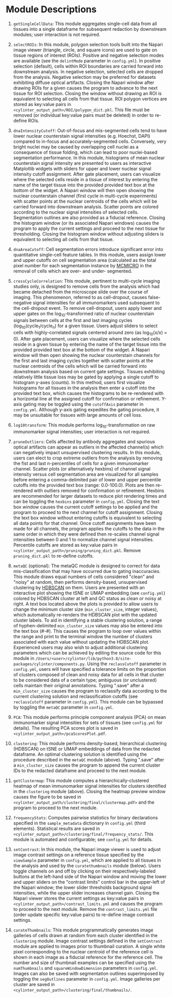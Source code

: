 # Module Descriptions

1. `getSingleCellData`: This module aggregates single-cell data from all tissues into a single dataframe for subsequent redaction by downstream modules; user interaction is not required.

2. `selectROIs`: In this module, polygon selection tools built into the Napari image viewer (triangle, circle, and square icons) are used to gate on tissue regions of interest (ROIs). Positive and negative selection modes are available (see the `delintMode` parameter in `config.yml`). In positive selection (default), cells within ROI boundaries are carried forward into downstream analysis. In negative selection, selected cells are dropped from the analysis. Negative selection may be preferred for datasets exhibiting diffuse optical artifacts. Closing the Napari window after drawing ROIs for a given causes the program to advance to the next tissue for ROI selection. Closing the window without drawing an ROI is equivalent to selecting all cells from that tissue. ROI polygon vertices are stored as key:value pairs in `<cylinter_output_path>/ROI/polygon_dict.pkl`. This file must be removed (or individual key:value pairs must be deleted) in order to re-define ROIs.

3. `dnaIntensityCutoff`: Out-of-focus and mis-segmented cells tend to have lower nuclear counterstain signal intensities (e.g. Hoechst, DAPI) compared to in-focus and accurately-segmented cells. Conversely, very bright nuclei may be caused by overlapping cell nuclei as a consequence of tissue folding, which can lead to poor nuclei-based segmentation performance. In this module, histograms of mean nuclear counterstain signal intensity are presented to users as interactive Matplotlib widgets with sliders for upper and lower nuclear signal intensity cutoff assignment. After gate placement, users can visualize where the selected cells reside in a tissue of interest by entering the name of the target tissue into the provided provided text box at the bottom of the widget. A Napari window will then open showing the nuclear counterstain channel (first cycle in multi-cycle experiments) with scatter points at the nuclear centroids of the cells which will be carried forward into downstream analysis. Scatter points are colored according to the nuclear signal intensities of selected cells. Segmentation outlines are also provided as a fiducial reference. Closing the histogram window (or its associated Napari windows) causes the program to apply the current settings and proceed to the next tissue for thresholding. Closing the histogram window without adjusting sliders is equivalent to selecting all cells from that tissue.

4. `dnaAreaCutoff`: Cell segmentation errors introduce significant error into quantitative single-cell feature tables. In this module, users assign lower and upper cutoffs on cell segmentation area (calculated as the total pixel number for each segmentation instance by [MCMICRO](https://mcmicro.org/) in the removal of cells which are over- and under- segmented.

5. `crossCycleCorrelation`: This module, pertinent to multi-cycle imaging studies only, is designed to remove cells from the analysis which had became detached from the microscope slide over the course of imaging. This phenomenon, referred to as cell-dropout, causes false-negative signal intensities for all immunomarkers used subsequent to the cell-dropout event. To remove cell-dropout, users apply lower and upper gates on the log<sub>10</sub>-transformed ratio of nuclear counterstain signals between cells at the first and last imaging cycles (log<sub>10</sub>(cycle<sub>1</sub>/cycle<sub>n</sub>) for a given tissue. Users adjust sliders to select cells with highly-correlated signals centered around zero (as log<sub>10</sub>(x/x) = 0). After gate placement, users can visualize where the selected cells reside in a given tissue by entering the name of the target tissue into the provided provided text box at the bottom of the widget. A Napari window will then open showing the nuclear counterstain channels for the first and last imaging cycles together with scatter points at the nuclear centroids of the cells which will be carried forward into downstream analysis based on current gate settings. Tissues exhibiting relatively little tissue loss may be gated by applying a single cutoff to histogram y-axes (counts). In this method, users first visualize histograms for all tissues in the analysis then enter a cutoff into the provided text box, which causes the histograms to be re-rendered with a horizontal line at the assigned cutoff for confirmation or refinement. Y-axis gating may be toggled using the `cutoffAxis` parameter in `config.yml`. Although y-axis gating expedites the gating procedure, it may be unsuitable for tissues with large amounts of cell loss.

6. `log10transform`: This module performs log<sub>10</sub>-transformation on raw immunomarker signal intensities; user interaction is not required.

7. `pruneOutliers`: Cells affected by antibody aggregates and spurious optical artifacts can appear as outliers in the affected channel(s) which can negatively impact unsupervised clustering results. In this module, users can elect to crop extreme outliers from the analysis by removing the fist and last n-percentiles of cells for a given immunomarker channel. Scatter plots (or alternatively hexbins) of channel signal intensity versus cell segmentation area are visualized for all samples before entering a comma-delimited pair of lower and upper percentile cutoffs into the provided text box (range: 0.0-100.0). Plots are then re-rendered with outliers removed for confirmation or refinement. Hexbins are recommended for larger datasets to reduce plot rendering times and can be toggling the `hexbins` parameter in `config.yml`. Closing the text box window causes the current cutoff settings to be applied and the program to proceed to the next channel for cutoff assignment. Closing the text box window without entering cutoffs is equivalent to selecting all data points for that channel. Once cutoff assignments have been made for all channels, the program applies the cutoffs to the data in the same order in which they were defined then re-scales channel signal intensities between 0 and 1 to normalize channel signal intensities. Percentile cutoffs are stored as key:value pairs in `<cylinter_output_path>/pruning/pruning_dict.pkl`. Remove `pruning_dict.pkl` to re-define cutoffs.

8. `metaQC` (optional): The metaQC module is designed to correct for data mis-classification that may have occurred due to gating inaccuracies. This module draws equal numbers of cells considered "clean" and "noisy" at random, then performs density-based, unsupervised clustering by [HDBSCAN](https://hdbscan.readthedocs.io/en/latest/api.html) on them. Users are presented with an interactive plot showing the tSNE or UMAP embedding (see `config.yml`) colored by HDBSCAN cluster at left and QC status as clean or noisy at right. A text box located above the plots is provided to allow users to change the minimum cluster size (`min_cluster_size`, integer values), which automatically re-renders the HDBSCAN plot with the updated cluster labels. To aid in identifying a stable clustering solution, a range of hyphen-delimited `min_cluster_size` values may also be entered into the text box (#-#). This causes the program to loop over values within the range and print to the terminal window the number of clusters associated with each value without updating the HDBSCAN plot. Experienced users may also wish to adjust additional clustering parameters which can be achieved by editing the source code for this module in `/Users/<user>/cylinter/lib/python3.8/site-packages/cylinter/components.py`. Using the `reclassCutoff` parameter in `config.yml`, users will have specified a tolerance limits on the proportion of clusters composed of clean and noisy data for all cells in that cluster to be considered data of a certain type; ambiguous (or unclustered) cells maintain their original annotations. Typing ".save" after a `min_cluster_size` causes the program to reclassify data according to the current clustering solution and reclassification cutoffs (see `reclassCutoff` parameter in `config.yml`). This module can be bypassed by toggling the `metaQC` parameter in `config.yml`.

9. `PCA`: This module performs principle component analysis (PCA) on mean immunomarker signal intensities for sets of tissues (see `config.yml` for details). The resulting PCA scores plot is saved in `<cylinter_output_path>/pcaScoresPlot.pdf`.

10. `clustering`: This module performs density-based, hierarchical clustering (HDBSCAN) on tSNE or UMAP embeddings of data from the redacted dataframe. An optimal clustering solution is identified using the procedure described in the `metaQC` module (above). Typing ".save" after a `min_cluster_size` causes the program to append the current cluster IDs to the redacted dataframe and proceed to the next module.

11. `getClustermap`: This module computes a hierarchically-clustered heatmap of mean immunomarker signal intensities for clusters identified in the `clustering` module (above). Closing the heatmap preview window causes the figure to be saved in `<cylinter_output_path/clustering/final/clustermap.pdf>` and the program to proceed to the next module.

12. `frequencyStats`: Computes pairwise statistics for binary declarations specified in the `sample_metadata` dictionary in `config.yml` (third elements). Statistical results are saved in `<cylinter_output_path>/clustering/final/frequency_stats/`. This module is automated and configurable; see `config.yml` for details.

13. `setContrast`: In this module, the Napari image viewer is used to adjust image contrast settings on a reference tissue specified by the `viewSample` parameter in `config.yml`, which are applied to all tissues in the analysis and used by the `curatethumbnails` module (below). Users toggle channels on and off by clicking on their respectively-labeled buttons at the left-hand side of the Napari window and moving the lower and upper sliders on the "contrast limits" control bar in the upper-left of the Napari window; the lower slider thresholds background signal intensities, while the upper slider increases channel gain. Closing the Napari viewer stores the current settings as key:value pairs in `<cylinter_output_path>/contrast_limits.yml` and causes the program to proceed to the next module. Remove the `contrast_limits.yml` file (order update specific key:value pairs) to re-define image contrast settings.

14. `curateThumbnails`: This module programmatically generates image galleries of cells drawn at random from each cluster identified in the `clustering` module. Image contrast settings defined in the `setContrast` module are applied to images prior to thumbnail curation. A single white pixel corresponding to the nuclear centroid of the reference cell is shown in each image as a fiducial reference for the reference cell. The number and size of thumbnail examples can be specified using the `numThumbnails` and `squareWindowDimension` parameters in `config.yml`.  Images can also be saved with segmentation outlines superimposed by toggling the `segOutlines` parameter in `config.yml`. Image galleries per cluster are saved in `<cylinter_output_path>/clustering/final/thumbnails/`.
